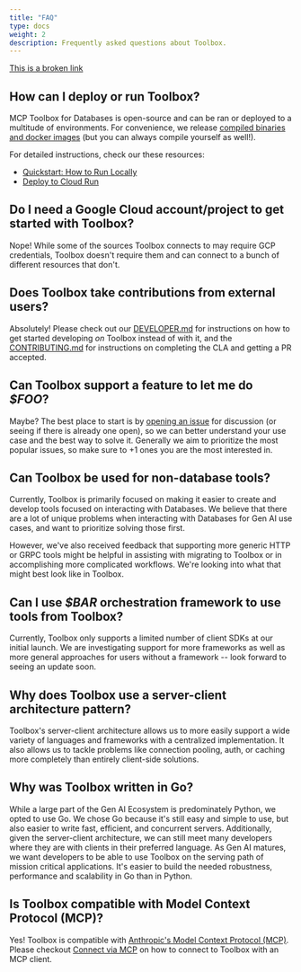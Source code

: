 ```yaml
---
title: "FAQ"
type: docs
weight: 2
description: Frequently asked questions about Toolbox. 
---
```


[This is a broken link](https://example.com/this-is-a-broken-link)

## How can I deploy or run Toolbox?

MCP Toolbox for Databases is open-source and can be ran or deployed to a
multitude of environments. For convenience, we release [compiled binaries and
docker images][release-notes] (but you can always compile yourself as well!).

For detailed instructions, check our these resources:

- [Quickstart: How to Run Locally](../getting-started/local_quickstart.md)
- [Deploy to Cloud Run](../how-to/deploy_toolbox.md)

[release-notes]: https://github.com/googleapis/genai-toolbox/releases/

## Do I need a Google Cloud account/project to get started with Toolbox?

Nope! While some of the sources Toolbox connects to may require GCP credentials,
Toolbox doesn't require them and can connect to a bunch of different resources
that don't.

## Does Toolbox take contributions from external users?

Absolutely! Please check out our [DEVELOPER.md][] for instructions on how to get
started developing _on_ Toolbox instead of with it, and the [CONTRIBUTING.md][]
for instructions on completing the CLA and getting a PR accepted.

[DEVELOPER.md]: https://github.com/googleapis/genai-toolbox/blob/main/DEVELOPER.md
[CONTRIBUTING.MD]: https://github.com/googleapis/genai-toolbox/blob/main/CONTRIBUTING.md

## Can Toolbox support a feature to let me do _$FOO_?

Maybe? The best place to start is by [opening an issue][github-issue] for
discussion (or seeing if there is already one open), so we can better understand
your use case and the best way to solve it. Generally we aim to prioritize the
most popular issues, so make sure to +1 ones you are the most interested in.

[github-issue]: https://github.com/googleapis/genai-toolbox/issues

## Can Toolbox be used for non-database tools?

Currently, Toolbox is primarily focused on making it easier to create and
develop tools focused on interacting with Databases. We believe that there are a
lot of unique problems when interacting with Databases for Gen AI use cases, and
want to prioritize solving those first.  

However, we've also received feedback that supporting more generic HTTP or
GRPC tools might be helpful in assisting with migrating to Toolbox or in
accomplishing more complicated workflows. We're looking into what that might
best look like in Toolbox.

## Can I use _$BAR_ orchestration framework to use tools from Toolbox?

Currently, Toolbox only supports a limited number of client SDKs at our initial
launch. We are investigating support for more frameworks as well as more general
approaches for users without a framework -- look forward to seeing an update
soon.

## Why does Toolbox use a server-client architecture pattern?

Toolbox's server-client architecture allows us to more easily support a wide
variety of languages and frameworks with a centralized implementation. It also
allows us to tackle problems like connection pooling, auth, or caching more
completely than entirely client-side solutions.

## Why was Toolbox written in Go?

While a large part of the Gen AI Ecosystem is predominately Python, we opted to
use Go. We chose Go because it's still easy and simple to use, but also easier
to write fast, efficient, and concurrent servers. Additionally, given the
server-client architecture, we can still meet many developers where they are
with clients in their preferred language. As Gen AI matures, we want developers
to be able to use Toolbox on the serving path of mission critical applications.
It's easier to build the needed robustness, performance and scalability in Go
than in Python.

## Is Toolbox compatible with Model Context Protocol (MCP)?

Yes! Toolbox is compatible with [Anthropic's Model Context Protocol
(MCP)](https://modelcontextprotocol.io/). Please checkout [Connect via
MCP](../how-to/connect_via_mcp.md) on how to connect to Toolbox with an MCP
client.
